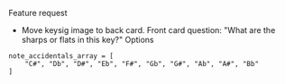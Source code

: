 Feature request
- Move keysig image to back card.  Front card question:  "What are the sharps or flats in this key?" Options

```
note_accidentals_array = [
    "C#", "Db", "D#", "Eb", "F#", "Gb", "G#", "Ab", "A#", "Bb"
]
```